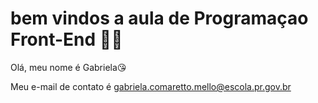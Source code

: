 #  bem vindos a    aula  de Programaçao Front-End 👩‍💻
Olá, meu nome é Gabriela😘

Meu e-mail de contato é  gabriela.comaretto.mello@escola.pr.gov.br


